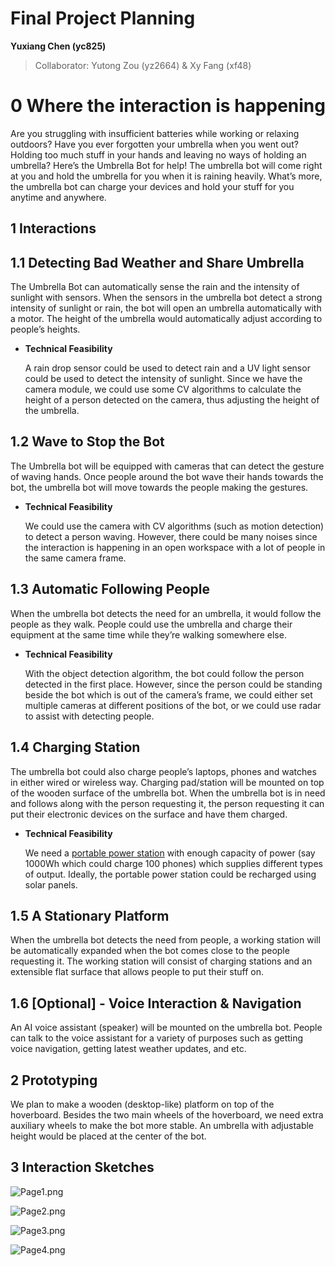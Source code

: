 # Final Project Planning
**Yuxiang Chen (yc825)**

>   Collaborator: Yutong Zou (yz2664) & Xy Fang (xf48)



# 0 Where the interaction is happening

Are you struggling with insufficient batteries while working or relaxing outdoors? Have you ever forgotten your umbrella when you went out? Holding too much stuff in your hands and leaving no ways of holding an umbrella? Here’s the Umbrella Bot for help! The umbrella bot will come right at you and hold the umbrella for you when it is raining heavily. What’s more, the umbrella bot can charge your devices and hold your stuff for you anytime and anywhere.



## 1 Interactions

## 1.1 Detecting Bad Weather and Share Umbrella

The Umbrella Bot can automatically sense the rain and the intensity of sunlight with sensors. When the sensors in the umbrella bot detect a strong intensity of sunlight or rain, the bot will open an umbrella automatically with a motor. The height of the umbrella would automatically adjust according to people’s heights.

*   **Technical Feasibility**

    A rain drop sensor could be used to detect rain and a UV light sensor could be used to detect the intensity of sunlight. Since we have the camera module, we could use some CV algorithms to calculate the height of a person detected on the camera, thus adjusting the height of the umbrella.

## 1.2 Wave to Stop the Bot

The Umbrella bot will be equipped with cameras that can detect the gesture of waving hands. Once people around the bot wave their hands towards the bot, the umbrella bot will move towards the people making the gestures.

*   **Technical Feasibility**

    We could use the camera with CV algorithms (such as motion detection) to detect a person waving. However, there could be many noises since the interaction is happening in an open workspace with a lot of people in the same camera frame.

## 1.3 Automatic Following People

When the umbrella bot detects the need for an umbrella, it would follow the people as they walk. People could use the umbrella and charge their equipment at the same time while they’re walking somewhere else.

*   **Technical Feasibility**

    With the object detection algorithm, the bot could follow the person detected in the first place. However, since the person could be standing beside the bot which is out of the camera’s frame, we could either set multiple cameras at different positions of the bot, or we could use radar to assist with detecting people.

## 1.4 Charging Station

The umbrella bot could also charge people’s laptops, phones and watches in either wired or wireless way. Charging pad/station will be mounted on top of the wooden surface of the umbrella bot. When the umbrella bot is in need and follows along with the person requesting it, the person requesting it can put their electronic devices on the surface and have them charged.

*   **Technical Feasibility**

    We need a [portable power station](https://www.jackery.com/products/explorer-1000-portable-power-station?variant=31523358769239&currency=USD&utm_medium=product_sync&utm_source=google&utm_content=sag_organic&utm_campaign=sag_organic&gclid=CjwKCAiAu5agBhBzEiwAdiR5tOgm-jd9oz-Or3E19tRvG_rwVIMuRCaW15amcff2xt85saiZtrQ_0RoC58IQAvD_BwE) with enough capacity of power (say 1000Wh which could charge 100 phones) which supplies different types of output. Ideally, the portable power station could be recharged using solar panels.

## 1.5 A Stationary Platform

When the umbrella bot detects the need from people, a working station will be automatically expanded when the bot comes close to the people requesting it. The working station will consist of charging stations and an extensible flat surface that allows people to put their stuff on.

## 1.6 **[Optional] - Voice Interaction & Navigation**

An AI voice assistant (speaker) will be mounted on the umbrella bot. People can talk to the voice assistant for a variety of purposes such as getting voice navigation, getting latest weather updates, and etc. 



## 2 Prototyping

We plan to make a wooden (desktop-like) platform on top of the hoverboard. Besides the two main wheels of the hoverboard, we need extra auxiliary wheels to make the bot more stable. An umbrella with adjustable height would be placed at the center of the bot.



## 3 Interaction Sketches

![Page1.png](https://s2.loli.net/2023/03/07/zWwLTEF5m2HYJNQ.png)

![Page2.png](https://s2.loli.net/2023/03/07/PHGU7pKcEwCgYnJ.png)

![Page3.png](https://s2.loli.net/2023/03/07/HDQ9XP5eg1wvNGS.png)

![Page4.png](https://s2.loli.net/2023/03/07/ZRXo3KCDW7MOTkp.png)